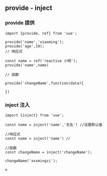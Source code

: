 ## provide - inject



### provide 提供

```vue
import {provide, ref} from 'vue';

provide('name','xiaoming');
provide('age',19);
// 响应式

const name = ref('reactive 小明');
provide('name',name)

// 函数

provide('changeName',function(data){

})
```



### inject 注入

```vue
import {inject} from 'vue';

const name = inject('name','无名') //设置默认值

//响应式
const name = inject('name') // 

//函数
const changeName = inject('changeName');

changeName('xxxmingzi');

≥
```

